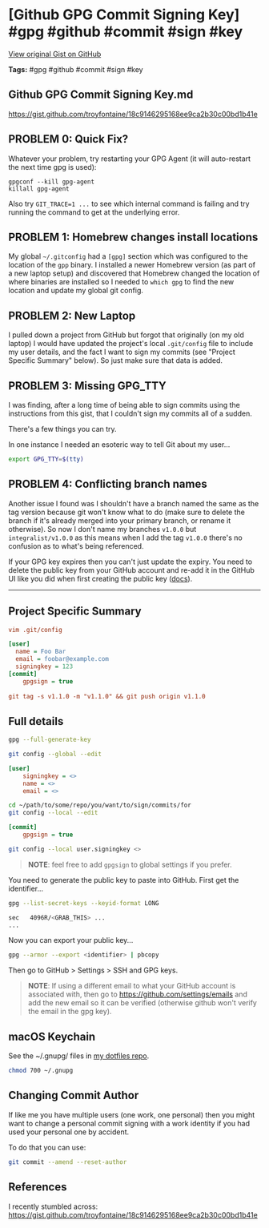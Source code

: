 # [Github GPG Commit Signing Key] #gpg #github #commit #sign #key

[View original Gist on GitHub](https://gist.github.com/Integralist/0040b2e6d80765b956c5b1e12613e58e)

**Tags:** #gpg #github #commit #sign #key

## Github GPG Commit Signing Key.md

https://gist.github.com/troyfontaine/18c9146295168ee9ca2b30c00bd1b41e

## PROBLEM 0: Quick Fix?

Whatever your problem, try restarting your GPG Agent (it will auto-restart the next time gpg is used): 

```
gpgconf --kill gpg-agent
killall gpg-agent
```

Also try `GIT_TRACE=1 ...` to see which internal command is failing and try running the command to get at the underlying error. 

## PROBLEM 1: Homebrew changes install locations

My global `~/.gitconfig` had a `[gpg]` section which was configured to the location of the `gpp` binary. I installed a newer Homebrew version (as part of a new laptop setup) and discovered that Homebrew changed the location of where binaries are installed so I needed to `which gpg` to find the new location and update my global git config.

## PROBLEM 2: New Laptop

I pulled down a project from GitHub but forgot that originally (on my old laptop) I would have updated the project's local `.git/config` file to include my user details, and the fact I want to sign my commits (see "Project Specific Summary" below). So just make sure that data is added.

## PROBLEM 3: Missing GPG_TTY

I was finding, after a long time of being able to sign commits using the instructions from this gist, that I couldn't sign my commits all of a sudden. 

There's a few things you can try.

In one instance I needed an esoteric way to tell Git about my user...

```bash
export GPG_TTY=$(tty)
```

## PROBLEM 4: Conflicting branch names

Another issue I found was I shouldn't have a branch named the same as the tag version because git won't know what to do (make sure to delete the branch if it's already merged into your primary branch, or rename it otherwise). So now I don't name my branches `v1.0.0` but `integralist/v1.0.0` as this means when I add the tag `v1.0.0` there's no confusion as to what's being referenced.

If your GPG key expires then you can't just update the expiry. You need to delete the public key from your GitHub account and re-add it in the GitHub UI like you did when first creating the public key ([docs](https://docs.github.com/en/authentication/troubleshooting-commit-signature-verification/updating-an-expired-gpg-key)).

---

## Project Specific Summary

```ini
vim .git/config

[user]
  name = Foo Bar
  email = foobar@example.com
  signingkey = 123
[commit]
	gpgsign = true
    
git tag -s v1.1.0 -m "v1.1.0" && git push origin v1.1.0
```

## Full details

```bash
gpg --full-generate-key
```

```bash
git config --global --edit
```

```ini
[user]
    signingkey = <>
    name = <>
    email = <>
```

```bash
cd ~/path/to/some/repo/you/want/to/sign/commits/for
git config --local --edit
```

```ini
[commit]
    gpgsign = true
```

```bash
git config --local user.signingkey <>
```

> **NOTE**: feel free to add `gpgsign` to global settings if you prefer.

You need to generate the public key to paste into GitHub. First get the identifier...

```bash
gpg --list-secret-keys --keyid-format LONG

sec   4096R/<GRAB_THIS> ...
...
```

Now you can export your public key...

```bash
gpg --armor --export <identifier> | pbcopy
```

Then go to GitHub > Settings > SSH and GPG keys.


> **NOTE**: If using a different email to what your GitHub account is associated with, then go to https://github.com/settings/emails and add the new email so it can be verified (otherwise github won't verify the email in the gpg key).

## macOS Keychain

See the ~/.gnupg/ files in [my dotfiles repo](https://github.com/integralist/dotfiles).

```bash
chmod 700 ~/.gnupg
```

## Changing Commit Author

If like me you have multiple users (one work, one personal) then you might want to change a personal commit signing with a work identity if you had used your personal one by accident.

To do that you can use:

```bash
git commit --amend --reset-author
```

## References

I recently stumbled across: https://gist.github.com/troyfontaine/18c9146295168ee9ca2b30c00bd1b41e

